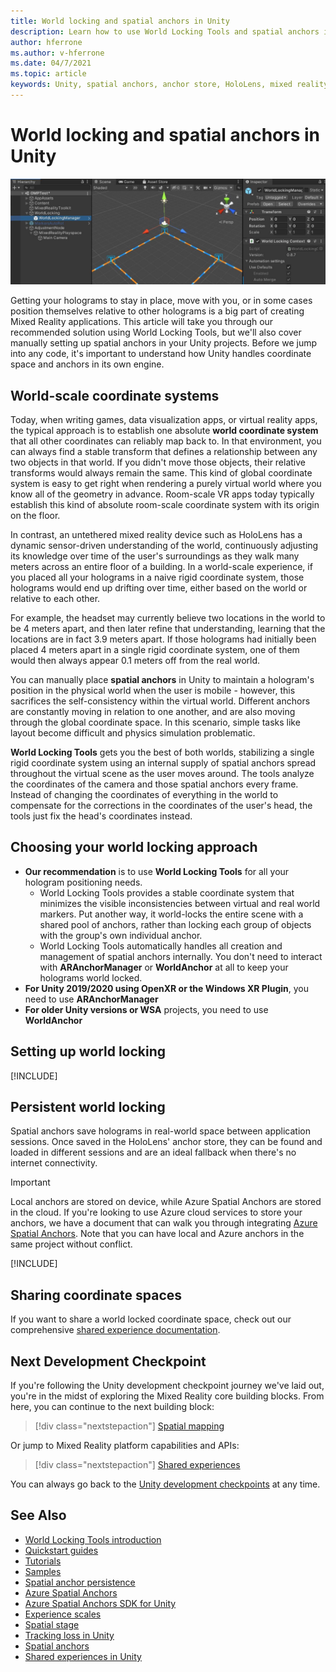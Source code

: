```yaml
---
title: World locking and spatial anchors in Unity
description: Learn how to use World Locking Tools and spatial anchors in Unity mixed reality applications.
author: hferrone
ms.author: v-hferrone
ms.date: 04/7/2021
ms.topic: article
keywords: Unity, spatial anchors, anchor store, HoloLens, mixed reality headset, windows mixed reality headset, virtual reality headset, world locking tools, holograms
---
```


# World locking and spatial anchors in Unity

![World locking tools hero image](images/wlt-img-01.jpeg)

Getting your holograms to stay in place, move with you, or in some cases position themselves relative to other holograms is a big part of creating Mixed Reality applications. This article will take you through our recommended solution using World Locking Tools, but we'll also cover manually setting up spatial anchors in your Unity projects. Before we jump into any code, it's important to understand how Unity handles coordinate space and anchors in its own engine.

## World-scale coordinate systems

Today, when writing games, data visualization apps, or virtual reality apps, the typical approach is to establish one absolute **world coordinate system** that all other coordinates can reliably map back to. In that environment, you can always find a stable transform that defines a relationship between any two objects in that world. If you didn't move those objects, their relative transforms would always remain the same. This kind of global coordinate system is easy to get right when rendering a purely virtual world where you know all of the geometry in advance. Room-scale VR apps today typically establish this kind of absolute room-scale coordinate system with its origin on the floor.

In contrast, an untethered mixed reality device such as HoloLens has a dynamic sensor-driven understanding of the world, continuously adjusting its knowledge over time of the user's surroundings as they walk many meters across an entire floor of a building. In a world-scale experience, if you placed all your holograms in a naive rigid coordinate system, those holograms would end up drifting over time, either based on the world or relative to each other.

For example, the headset may currently believe two locations in the world to be 4 meters apart, and then later refine that understanding, learning that the locations are in fact 3.9 meters apart. If those holograms had initially been placed 4 meters apart in a single rigid coordinate system, one of them would then always appear 0.1 meters off from the real world.

You can manually place **spatial anchors** in Unity to maintain a hologram's position in the physical world when the user is mobile - however, this sacrifices the self-consistency within the virtual world. Different anchors are constantly moving in relation to one another, and are also moving through the global coordinate space. In this scenario, simple tasks like layout become difficult and physics simulation problematic.

**World Locking Tools** gets you the best of both worlds, stabilizing a single rigid coordinate system using an internal supply of spatial anchors spread throughout the virtual scene as the user moves around. The tools analyze the coordinates of the camera and those spatial anchors every frame. Instead of changing the coordinates of everything in the world to compensate for the corrections in the coordinates of the user's head, the tools just fix the head's coordinates instead.

## Choosing your world locking approach

* **Our recommendation** is to use **World Locking Tools** for all your hologram positioning needs.
    * World Locking Tools provides a stable coordinate system that minimizes the visible inconsistencies between virtual and real world markers. Put another way, it world-locks the entire scene with a shared pool of anchors, rather than locking each group of objects with the group's own individual anchor.
    * World Locking Tools automatically handles all creation and management of spatial anchors internally. You don't need to interact with **ARAnchorManager** or **WorldAnchor** at all to keep your holograms world locked.
* **For Unity 2019/2020 using OpenXR or the Windows XR Plugin**, you need to use **ARAnchorManager**
* **For older Unity versions or WSA** projects, you need to use **WorldAnchor**

## Setting up world locking

[!INCLUDE[](includes/world-locking/world-locking-setup.md)]

## Persistent world locking

Spatial anchors save holograms in real-world space between application sessions. Once saved in the HoloLens' anchor store, they can be found and loaded in different sessions and are an ideal fallback when there's no internet connectivity.

> [!IMPORTANT]
> Local anchors are stored on device, while Azure Spatial Anchors are stored in the cloud. If you're looking to use Azure cloud services to store your anchors, we have a document that can walk you through integrating [Azure Spatial Anchors](../mixed-reality-cloud-services.md#azure-spatial-anchors). Note that you can have local and Azure anchors in the same project without conflict.

[!INCLUDE[](includes/world-locking/world-locking-persistence.md)]

## Sharing coordinate spaces

If you want to share a world locked coordinate space, check out our comprehensive [shared experience documentation](shared-experiences-in-unity.md).

## Next Development Checkpoint

If you're following the Unity development checkpoint journey we've laid out, you're in the midst of exploring the Mixed Reality core building blocks. From here, you can continue to the next building block:

> [!div class="nextstepaction"]
> [Spatial mapping](spatial-mapping-in-unity.md)

Or jump to Mixed Reality platform capabilities and APIs:

> [!div class="nextstepaction"]
> [Shared experiences](shared-experiences-in-unity.md)

You can always go back to the [Unity development checkpoints](unity-development-overview.md#2-core-building-blocks) at any time.

## See Also
* [World Locking Tools introduction](https://microsoft.github.io/MixedReality-WorldLockingTools-Unity/DocGen/Documentation/IntroFAQ.html)
* [Quickstart guides](https://microsoft.github.io/MixedReality-WorldLockingTools-Unity/DocGen/Documentation/HowTos/QuickStart.html)
* [Tutorials](https://microsoft.github.io/MixedReality-WorldLockingTools-Samples/Tutorial/01_Minimal/01_Minimal.html)
* [Samples](https://microsoft.github.io/MixedReality-WorldLockingTools-Unity/DocGen/Documentation/HowTos/SampleApplications.html)
* [Spatial anchor persistence](../../design/coordinate-systems.md#spatial-anchor-persistence)
* <a href="/azure/spatial-anchors" target="_blank">Azure Spatial Anchors</a>
* <a href="/dotnet/api/Microsoft.Azure.SpatialAnchors" target="_blank">Azure Spatial Anchors SDK for Unity</a>
* [Experience scales](../../design/coordinate-systems.md#mixed-reality-experience-scales)
* [Spatial stage](../../design/coordinate-systems.md#stage-frame-of-reference)
* [Tracking loss in Unity](tracking-loss-in-unity.md)
* [Spatial anchors](../../design/spatial-anchors.md)
* [Shared experiences in Unity](shared-experiences-in-unity.md)
